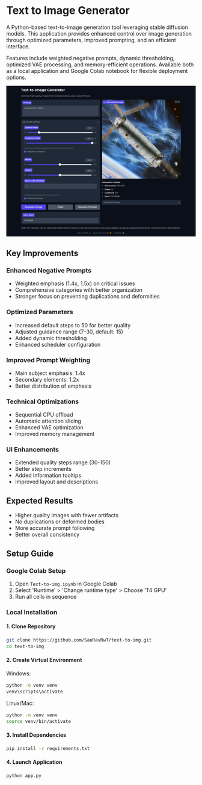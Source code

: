 # Text to Image Generator
A Python-based text-to-image generation tool leveraging stable diffusion models. This application provides enhanced control over image generation through optimized parameters, improved prompting, and an efficient interface.

Features include weighted negative prompts, dynamic thresholding, optimized VAE processing, and memory-efficient operations. Available both as a local application and Google Colab notebook for flexible deployment options.

<img src="./Images/txt-to-img-4.png"/>

## Key Improvements

### Enhanced Negative Prompts
- Weighted emphasis (1.4x, 1.5x) on critical issues
- Comprehensive categories with better organization
- Stronger focus on preventing duplications and deformities

### Optimized Parameters
- Increased default steps to 50 for better quality
- Adjusted guidance range (7-30, default: 15)
- Added dynamic thresholding
- Enhanced scheduler configuration

### Improved Prompt Weighting
- Main subject emphasis: 1.4x
- Secondary elements: 1.2x
- Better distribution of emphasis

### Technical Optimizations
- Sequential CPU offload
- Automatic attention slicing
- Enhanced VAE optimization
- Improved memory management

### UI Enhancements
- Extended quality steps range (30-150)
- Better step increments
- Added information tooltips
- Improved layout and descriptions

## Expected Results
- Higher quality images with fewer artifacts
- No duplications or deformed bodies
- More accurate prompt following
- Better overall consistency

## Setup Guide

### Google Colab Setup
1. Open `Text-to-img.ipynb` in Google Colab
2. Select 'Runtime' > 'Change runtime type' > Choose 'T4 GPU'
3. Run all cells in sequence

### Local Installation

#### 1. Clone Repository
```bash
git clone https://github.com/SauRavRwT/text-to-img.git
cd text-to-img
```

#### 2. Create Virtual Environment
Windows:
```bash
python -m venv venv
venv\scripts\activate
```

Linux/Mac:
```bash
python -m venv venv
source venv/bin/activate
```

#### 3. Install Dependencies
```bash
pip install -r requirements.txt
```

#### 4. Launch Application
```bash
python app.py
```
